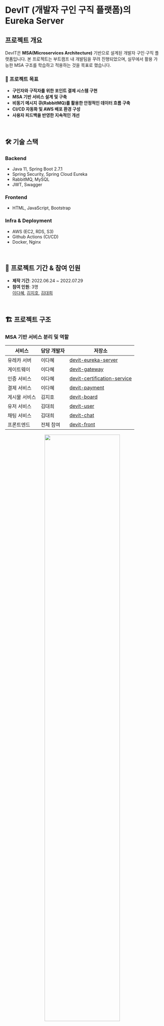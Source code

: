 # DevIT (개발자 구인 구직 플랫폼)의 Eureka Server

## 프로젝트 개요
DevIT은 **MSA(Microservices Architecture)** 기반으로 설계된 개발자 구인·구직 플랫폼입니다. 본 프로젝트는 부트캠프 내 개발팀을 꾸려 진행되었으며, 실무에서 활용 가능한 MSA 구조를 학습하고 적용하는 것을 목표로 했습니다.

### 🎯 프로젝트 목표
- **구인자와 구직자를 위한 포인트 결제 시스템 구현**
- **MSA 기반 서비스 설계 및 구축**
- **비동기 메시지 큐(RabbitMQ)를 활용한 안정적인 데이터 흐름 구축**
- **CI/CD 자동화 및 AWS 배포 환경 구성**
- **사용자 피드백을 반영한 지속적인 개선**

<br/>

## 🛠 기술 스택
### **Backend**
- Java 11, Spring Boot 2.7.1
- Spring Security, Spring Cloud Eureka
- RabbitMQ, MySQL
- JWT, Swagger

### **Frontend**
- HTML, JavaScript, Bootstrap

### **Infra & Deployment**
- AWS (EC2, RDS, S3)
- Github Actions (CI/CD)
- Docker, Nginx

<br/>

## 📅 프로젝트 기간 & 참여 인원
- **제작 기간**: 2022.06.24 ~ 2022.07.29
- **참여 인원**: 3명  
  [이다혜](https://github.com/ekgpgdi), [김지호](https://github.com/kimziaco), [김대희](https://github.com/eet43)

<br/>

## 🏗 프로젝트 구조
### **MSA 기반 서비스 분리 및 역할**
| 서비스  | 담당 개발자 | 저장소 |
|---------|-----------|--------|
| 유레카 서버 | 이다혜 | [devit-eureka-server](https://github.com/ekgpgdi/devit-eureka-server) |
| 게이트웨이 | 이다혜 | [devit-gateway](https://github.com/ekgpgdi/devit-gateway) |
| 인증 서비스 | 이다혜 | [devit-certification-service](https://github.com/ekgpgdi/devit-certification-service) |
| 결제 서비스 | 이다혜 | [devit-payment](https://github.com/ekgpgdi/devit-payment) |
| 게시물 서비스 | 김지호 | [devit-board](https://github.com/kimziaco/devit-board) |
| 유저 서비스 | 김대희 | [devit-user](https://github.com/eet43/devit-user) |
| 채팅 서비스 | 김대희 | [devit-chat](https://github.com/eet43/devit-chat) |
| 프론트엔드 | 전체 참여 | [devit-front](https://github.com/ekgpgdi/devit-front) |

<p align="center">
  <img src="https://github.com/user-attachments/assets/382bec55-02db-43d4-b68e-2b882ec5a1e5" width="70%">
</p>

## 🌟 핵심 기능
- **포인트 기반 결제 시스템** (구인자-구직자 간 거래)
- **JWT 기반 인증 및 보안 강화**
- **RabbitMQ를 활용한 비동기 메시징 시스템**
- **API 문서 자동화 (Swagger 적용)**
- **Spring Cloud Eureka를 통한 서비스 디스커버리 및 로드 밸런싱**

### 🖥 ERD 설계

<p align="center">
  <img src="https://github.com/user-attachments/assets/a01f6b32-1d9e-4aab-b50c-f0e29c2e6a2f" width="70%">
</p>

<br/>

## 🚀 트러블슈팅

### **1. 배포 후 간헐적인 CORS 에러 발생**
- **문제**: ELB의 타겟 그룹에 **Gateway 이외의 서비스가 등록됨** → 특정 요청 시 CORS 에러 발생
- **해결**: ELB 설정을 확인하여 **Gateway만 타겟 그룹에 등록하도록 수정**

### **2. 프론트 & 백엔드 도메인 불일치로 인한 쿠키 저장 문제**
- **문제**: 크롬 80 쿠키 정책으로 인해 프론트와 백엔드 도메인이 다르면 쿠키 저장 불가
- **해결**: 프론트와 백엔드 도메인을 `devit.shop`으로 통일하여 문제 해결

### **3. RabbitMQ 무한 롤백으로 인한 서버 마비**
- **문제**: 메시지 처리 중 예외 발생 시 **무한 재시도**로 인해 서버 과부하 발생
- **해결**: Dead Letter Queue(DLQ) 도입하여 **오류 메시지를 별도 큐로 분리**

<details><summary>고객 피드백 반영</summary>
 
[고객 피드백 확인](https://ddori-lee.tistory.com/entry/%EA%B3%A0%EA%B0%9D-%ED%94%BC%EB%93%9C%EB%B0%B1-%EB%B0%98%EC%98%81?category=1019915) 참고

1. http 요청에 대한 처리 <br/>
2. 회원가입 시 이메일 검증 추가 
3. 각 도메인의 자료형이 달라 생기는 문제 해결 
4. XSS 공격에 대한 대처 
5. 게시글 작성 시간과 현재 시간의 불일치 해결
6. 사진 크기에 따른 업로드 에러 해결
7. 메세지큐 무한 롤백으로 인한 서버 마비 현상 해결
</details>

<br/>

## 🎯 담당 역할 (이다혜)
✅ **MSA 기반 서비스 설계 및 구축**
- Spring Cloud Eureka Server 구축 및 서비스 디스커버리 구현
- Spring Cloud Gateway 적용 (요청 전달 및 인증 처리)

✅ **비동기 메시지 처리**
- RabbitMQ 설정 및 이벤트 기반 데이터 처리 설계

✅ **인증 & 결제 시스템 개발**
- `Certification Service`: JWT 기반 인증 및 보안 강화
- `Payment Service`: **포인트 기반 결제 시스템** 구현하여 구인자와 구직자 간 결제 흐름 제공

✅ **CI/CD 자동화 및 배포**
- Github Actions 활용한 **CI/CD 파이프라인 구축**
- AWS 환경 (EC2, RDS, S3)에서 배포 및 운영 관리
